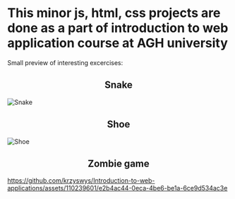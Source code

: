 # This minor js, html, css projects are done as a part of introduction to web application course at AGH university
Small preview of interesting excercises:
<h2 style="text-align: center">Snake</h2>

![Snake](https://github.com/krzyswys/Introduction-to-web-applications/assets/110239601/fd094ea8-cd5d-4882-8ae2-e706bbf9fea3)

<h2 style="text-align: center">Shoe</h2>

![Shoe](https://github.com/krzyswys/Introduction-to-web-applications/assets/110239601/a28efcfd-0985-4a47-80d8-0c28a34723c8)

<h2 style="text-align: center">Zombie game</h2>

https://github.com/krzyswys/Introduction-to-web-applications/assets/110239601/e2b4ac44-0eca-4be6-be1a-6ce9d534ac3e

